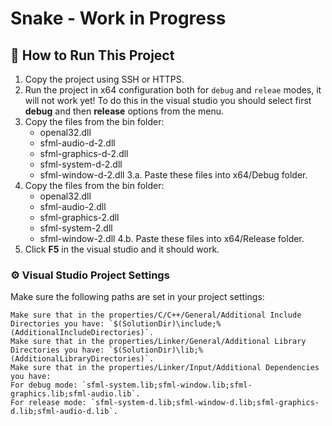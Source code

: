 # Snake - Work in Progress

## 🚀 How to Run This Project

1. Copy the project using SSH or HTTPS.
2. Run the project in x64 configuration both for `debug` and `releae` modes, it will not work yet! To do this in the visual studio you should select first **debug** and then **release** options from the menu.
3. Copy the files from the bin folder:
   * openal32.dll
   * sfml-audio-d-2.dll
   * sfml-graphics-d-2.dll
   * sfml-system-d-2.dll
   * sfml-window-d-2.dll
3.a. Paste these files into x64/Debug folder.
4. Copy the files from the bin folder:
   * openal32.dll
   * sfml-audio-2.dll
   * sfml-graphics-2.dll
   * sfml-system-2.dll
   * sfml-window-2.dll
4.b. Paste these files into x64/Release folder.
5. Click **F5** in the visual studio and it should work.

### ⚙️ Visual Studio Project Settings

Make sure the following paths are set in your project settings:

```
Make sure that in the properties/C/C++/General/Additional Include Directories you have: `$(SolutionDir)\include;%(AdditionalIncludeDirectories)`.
Make sure that in the properties/Linker/General/Additional Library Directories you have: `$(SolutionDir)\lib;%(AdditionalLibraryDirectories)`.
Make sure that in the properties/Linker/Input/Additional Dependencies you have:
For debug mode: `sfml-system.lib;sfml-window.lib;sfml-graphics.lib;sfml-audio.lib`.
For release mode: `sfml-system-d.lib;sfml-window-d.lib;sfml-graphics-d.lib;sfml-audio-d.lib`.
```
